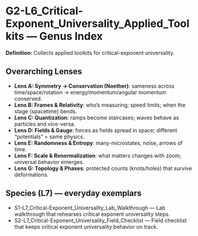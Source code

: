 # G2-L6_Critical-Exponent_Universality_Applied_Toolkits — Genus Index
**Definition:** Collects applied toolkits for critical-exponent universality.

## Overarching Lenses

- **Lens A: Symmetry -> Conservation (Noether)**: sameness across time/space/rotation → energy/momentum/angular momentum conserved.
- **Lens B: Frames & Relativity**: who’s measuring; speed limits; when the stage (spacetime) bends.
- **Lens C: Quantization**: ramps become staircases; waves behave as particles and vice-versa.
- **Lens D: Fields & Gauge**: forces as fields spread in space; different “potentials” = same physics.
- **Lens E: Randomness & Entropy**: many-microstates, noise, arrows of time.
- **Lens F: Scale & Renormalization**: what matters changes with zoom; universal behavior emerges.
- **Lens G: Topology & Phases**: protected counts (knots/holes) that survive deformations.

## Species (L7) — everyday exemplars

- S1-L7_Critical-Exponent_Universality_Lab_Walkthrough — Lab walkthrough that rehearses critical exponent universality steps.
- S2-L7_Critical-Exponent_Universality_Field_Checklist — Field checklist that keeps critical exponent universality behavior on track.

